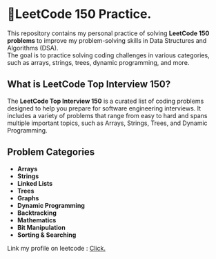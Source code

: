 # 👾LeetCode 150 Practice.

This repository contains my personal practice of solving **LeetCode 150 problems** to improve my problem-solving skills in Data Structures and Algorithms (DSA).  
The goal is to practice solving coding challenges in various categories, such as arrays, strings, trees, dynamic programming, and more.

## What is LeetCode Top Interview 150?
The **LeetCode Top Interview 150** is a curated list of coding problems designed to help you prepare for software engineering interviews. It includes a variety of problems that range from easy to hard and spans multiple important topics, such as Arrays, Strings, Trees, and Dynamic Programming.

## Problem Categories
- **Arrays**
- **Strings**
- **Linked Lists**
- **Trees**
- **Graphs**
- **Dynamic Programming**
- **Backtracking**
- **Mathematics**
- **Bit Manipulation**
- **Sorting & Searching**

Link my profile on leetcode : <a href="[url](https://leetcode.com/u/Azard7985/)">Click.</a>